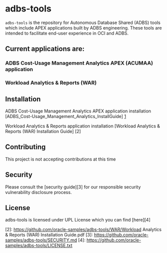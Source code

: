 # adbs-tools

`adbs-tools` is the repository for Autonomous Database Shared (ADBS) tools which include APEX applications built by ADBS engineering.
These tools are intended to facilitate end-user experience in OCI and ADBS.

## Current applications are:

### ADBS Cost-Usage Management Analytics APEX (ACUMAA) application
### Workload Analytics & Reports (WAR)

## Installation <a name='installation'></a>

ADBS Cost-Usage Management Analytics APEX application installation [ADBS_Cost-Usage_Management_Analytics_InstallGuide] [1]

Workload Analytics & Reports application installation [Workload Analytics & Reports (WAR) Installation Guide] [2]

## Contributing  <a name='contributing'></a>

This project is not accepting contributions at this time

## Security <a name='security'></a>
Please consult the [security guide][3] for our responsible security vulnerability disclosure process.

## License <a name='license'></a>
adbs-tools is licensed under UPL License which you can find [here][4]


[1]: https://github.com/oracle-samples/adbs-tools/ACUMAA/ADBS_Cost-Usage_Management_Analytics_InstallGuide.pdf
[2]: https://github.com/oracle-samples/adbs-tools/WAR/Workload Analytics & Reports (WAR) Installation Guide.pdf
[3]: https://github.com/oracle-samples/adbs-tools/SECURITY.md
[4]: https://github.com/oracle-samples/adbs-tools/LICENSE.txt

